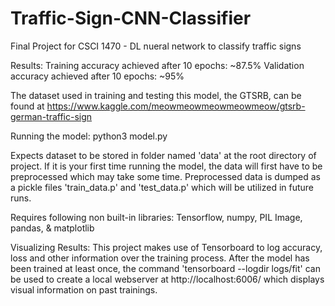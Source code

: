 # Traffic-Sign-CNN-Classifier
Final Project for CSCI 1470 - DL nueral network to classify traffic signs

Results:
Training accuracy achieved after 10 epochs: ~87.5%
Validation accuracy achieved after 10 epochs: ~95%

The dataset used in training and testing this model, the GTSRB, can be found at https://www.kaggle.com/meowmeowmeowmeowmeow/gtsrb-german-traffic-sign

Running the model:
python3 model.py

Expects dataset to be stored in folder named 'data' at the root directory of project.
If it is your first time running the model, the data will first have to be preprocessed which may take some time.
Preprocessed data is dumped as a pickle files 'train_data.p' and 'test_data.p' which will be utilized in future runs. 

Requires following non built-in libraries: Tensorflow, numpy, PIL Image, pandas, & matplotlib

Visualizing Results:
This project makes use of Tensorboard to log accuracy, loss and other information over the training process. After the model has been trained at least once, the command 'tensorboard --logdir logs/fit' can be used to create a local webserver at http://localhost:6006/ which displays visual information on past trainings.